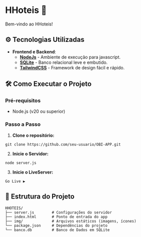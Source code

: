 # HHoteis 📱

Bem-vindo ao HHoteis!

## ⚙️ Tecnologias Utilizadas

* **Frontend e Backend**:
    - [**NodeJs**](https://nodejs.org/pt/download) - Ambiente de execução para javascript.
    - [**SQLite**](https://www.sqlite.org/) - Banco relacional leve e embutido.
    - [**TailwindCSS**](https://tailwindcss.com/) - Framework de design fácil e rápido.

## 🛠️ Como Executar o Projeto

### Pré-requisitos
- Node.js (v20 ou superior)

### Passo a Passo

1. **Clone o repositório:**
```
git clone https://github.com/seu-usuario/OBI-APP.git
```

2. **Inicie o Servidor:**
```
node server.js
```

3. **Inicie o LiveServer:**
```
Go Live ▶️
```

## 📂 Estrutura do Projeto

```
HHOTEIS/
├── server.js        # Configurações do servidor
├── index.html       # Ponto de entrada do app
├── img/             # Arquivos estáticos (imagens, ícones)
└── package.json     # Dependências do projeto
└── banco.db         # Banco de Dados em SQLite
```
